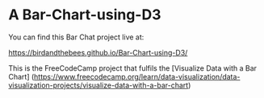 # A Bar-Chart-using-D3

You can find this Bar Chat project live at:

https://birdandthebees.github.io/Bar-Chart-using-D3/

This is the FreeCodeCamp project that fulfils the [Visualize Data with a Bar Chart] 
(https://www.freecodecamp.org/learn/data-visualization/data-visualization-projects/visualize-data-with-a-bar-chart)
